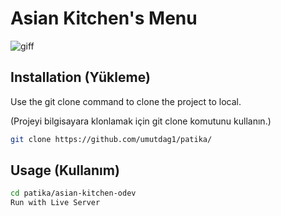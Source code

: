 # Asian Kitchen's Menu

![giff](https://user-images.githubusercontent.com/57832605/155039117-e761c2d0-8b3a-4022-b39d-712477363db7.gif)

## Installation (Yükleme)

Use the git clone command to clone the project to local.

(Projeyi bilgisayara klonlamak için git clone komutunu kullanın.)

```bash
git clone https://github.com/umutdag1/patika/
```

## Usage (Kullanım)

```bash
cd patika/asian-kitchen-odev
Run with Live Server
```
